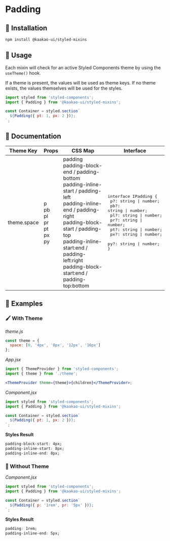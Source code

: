 # Padding

## 🤖 Installation

```sh
npm install @kaakao-ui/styled-mixins
```

## 🔧 Usage

Each mixin will check for an active Styled Components theme by using the `useTheme()` hook.

If a theme is present, the values will be used as theme keys. If no theme exists, the values themselves will be used for the styles.

```jsx
import styled from 'styled-components';
import { Padding } from '@kaakao-ui/styled-mixins';

const Container = styled.section`
  ${Padding({ pt: 1, px: 2 })};
`;
```

## 📓 Documentation

| Theme Key   | Props                                             | CSS Map                                                                                                                                                                                                                                                                            | Interface                                                                                                                                                                                                                                        |
| ----------- | ------------------------------------------------- | ---------------------------------------------------------------------------------------------------------------------------------------------------------------------------------------------------------------------------------------------------------------------------------- | ------------------------------------------------------------------------------------------------------------------------------------------------------------------------------------------------------------------------------------------------ |
| theme.space | p<br />pb<br />pl<br />pr<br />pt<br />px<br />py | padding<br /> padding-block-end / padding-bottom<br /> padding-inline-start / padding-left<br /> padding-inline-end / padding-right<br /> padding-block-start / padding-top<br /> padding-inline-start:end / padding-left:right<br /> padding-block-start:end / padding-top:bottom | <pre>interface IPadding {<br /> p?: string \| number;<br /> pb?: string \| number;<br /> pl?: string \| number;<br /> pr?: string \| number;<br /> pt?: string \| number;<br /> px?: string \| number;<br /> py?: string \| number;<br />}</pre> |

## 🚀 Examples

### 🖌️ With Theme

_theme.js_

```js
const theme = {
  space: [0, '4px', '8px', '12px', '16px']
};
```

_App.jsx_

```jsx
import { ThemeProvider } from 'styled-components';
import { theme } from './theme';

<ThemeProvider theme={theme}>{children}</ThemeProvider>;
```

_Component.jsx_

```jsx
import styled from 'styled-components';
import { Padding } from '@kaakao-ui/styled-mixins';

const Container = styled.section`
  ${Padding({ pt: 1, px: 2 })};
`;
```

**Styles Result**

```css
padding-block-start: 4px;
padding-inline-start: 8px;
padding-inline-end: 8px;
```

### 🌈 Without Theme

_Component.jsx_

```jsx
import styled from 'styled-components';
import { Padding } from '@kaakao-ui/styled-mixins';

const Container = styled.section`
  ${Padding({ p: '1rem', pr: '5px' })};
`;
```

**Styles Result**

```css
padding: 1rem;
padding-inline-end: 5px;
```
